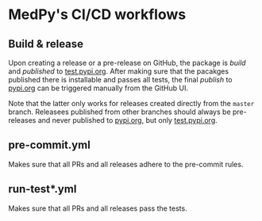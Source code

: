 # MedPy's CI/CD workflows

## Build & release
Upon creating a release or a pre-release on GitHub, the package is *build* and *published* to [test.pypi.org](https://test.pypi.org). After making sure that the pacakges published there is installable and passes all tests, the final *publish* to [pypi.org](https://pypi.org) can be triggered manually from the GitHub UI.

Note that the latter only works for releases created directly from the `master` branch. Releasees published from other branches should always be pre-releases and never published to [pypi.org](https://pypi.org), but only [test.pypi.org](https://test.pypi.org).

## pre-commit.yml
Makes sure that all PRs and all releases adhere to the pre-commit rules.

## run-test*.yml
Makes sure that all PRs and all releases pass the tests.
